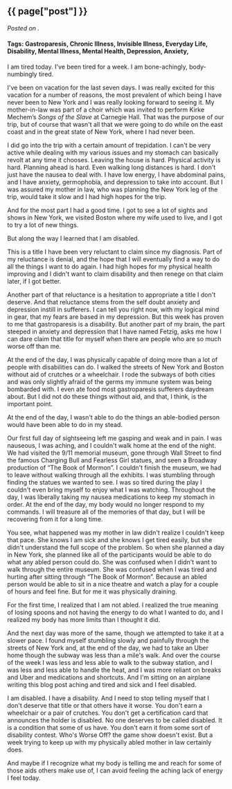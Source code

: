 

## {{ page["post"] }}

*Posted on <!--{ page["date"] }-->.*

#### Tags: Gastroparesis, Chronic Illness, Invisible Illness, Everyday Life, Disability, Mental Illness, Mental Health, Depression, Anxiety,

I am tired today. I've been tired for a week. I am bone-achingly, body-numbingly tired. 

I've been on vacation for the last seven days. I was really excited for this vacation for a number of reasons, the most prevalent of which being I have never been to New York and I was really looking forward to seeing it. My mother-in-law was part of a choir which was invited to perform Kirke Mechem’s *Songs of the Slave* at Carnegie Hall. That was the purpose of our trip, but of course that wasn't all that we were going to do while on the east coast and in the great state of New York, where I had never been. 

I did go into the trip with a certain amount of trepidation. I can't be very active while dealing with my various issues and my stomach can basically revolt at any time it chooses. Leaving the house is hard. Physical activity is hard. Planning ahead is hard. Even walking long distances is hard. I don't just have the nausea to deal with. I have low energy, I have abdominal pains, and I have anxiety, germophobia, and depression to take into account. But I was assured my mother in law, who was planning the New York leg of the trip, would take it slow and I had high hopes for the trip. 

And for the most part I had a good time. I got to see a lot of sights and shows in New York, we visited Boston where my wife used to live, and I got to try a lot of new things. 

But along the way I learned that I am disabled. 

This is a title I have been very reluctant to claim since my diagnosis. Part of my reluctance is denial, and the hope that I will eventually find a way to do all the things I want to do again.  I had high hopes for my physical health improving and I didn't want to claim disability and then renege on that claim later, if I got better. 

Another part of that reluctance is a hesitation to appropriate a title I don't deserve. And that reluctance stems from the self doubt anxiety and depression instill in sufferers. I can tell you right now, with my logical mind in gear, that my fears are based in my depression. But this week has proven to me that gastroparesis is a disability. But another part of my brain, the part steeped in anxiety and depression that I have named Fetzig, asks me how I can dare claim that title for myself when there are people who are so much worse off than me. 

At the end of the day, I was physically capable of doing more than a lot of people with disabilities can do. I walked the streets of New York and Boston without aid of crutches or a wheelchair. I rode the subways of both cities and was only slightly afraid of the germs my immune system was being bombarded with. I even ate food most gastroparesis sufferers daydream about. But I did not do these things without aid, and that, I think, is the important point.

At the end of the day, I wasn't able to do the things an able-bodied person would have been able to do in my stead. 

Our first full day of sightseeing left me gasping and weak and in pain. I was nauseous, I was aching, and I couldn't walk home at the end of the night.  We had visited the 9/11 memorial museum, gone through Wall Street to find the famous Charging Bull and Fearless Girl statues, and seen a Broadway production of “The Book of Mormon”. I couldn't finish the museum, we had to leave without walking through all the exhibits. I was stumbling through finding the statues we wanted to see. I was so tired during the play I couldn't even bring myself to enjoy what I was watching.  Throughout the day, I was liberally taking my nausea medications to keep my stomach in order.  At the end of the day, my body would no longer respond to my commands. I will treasure all of the memories of that day, but I will be recovering from it for a long time. 

You see, what happened was my mother in law didn't realize I couldn't keep that pace. She knows I am sick and she knows I get tired easily, but she didn't understand the full scope of the problem. So when she planned a day in New York, she planned like all of the participants would be able to do what any abled person could do. She was confused when I didn't want to walk through the entire museum. She was confused when I was tired and hurting after sitting through “The Book of Mormon”. Because an abled person would be able to sit in a nice theatre and watch a play for a couple of hours and feel fine.  But for me it was physically draining. 

For the first time, I realized that I am not abled. I realized the true meaning of losing spoons and not having the energy to do what I wanted to do, and I realized my body has more limits than I thought it did. 

And the next day was more of the same, though we attempted to take it at a slower pace. I found myself stumbling slowly and painfully through the streets of New York and, at the end of the day, we had to take an Uber home though the subway was less than a mile's walk. And over the course of the week I was less and less able to walk to the subway station, and I was less and less able to handle the heat, and I was more reliant on breaks and Uber and medications and shortcuts. And I'm sitting on an airplane writing this blog post aching and tired and sick and I feel disabled. 

I am disabled. I have a disability. And I need to stop telling myself that I don't deserve that title or that others have it worse.  You don't earn a wheelchair or a pair of crutches. You don't get a certification card that announces the holder is disabled. No one deserves to be called disabled. It is a condition that some of us have. You don't earn it from some sort of disability contest. Who's Worse Off? the game show doesn't exist. But a week trying to keep up with my physically abled mother in law certainly does. 

And maybe if I recognize what my body is telling me and reach for some of those aids others make use of, I can avoid feeling the aching lack of energy I feel today.


